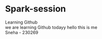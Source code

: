 # Spark-session
Learning Github
<br>
we are learning Github todayy
hello this is me
<br>
Sneha - 230269